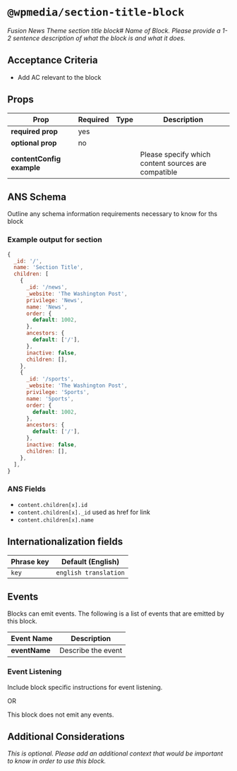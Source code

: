 # `@wpmedia/section-title-block`
_Fusion News Theme section title block# Name of Block. Please provide a 1-2 sentence description of what the block is and what it does._

## Acceptance Criteria

- Add AC relevant to the block

## Props

| **Prop**                  | **Required** | **Type** | **Description**                                     |
| ------------------------- | ------------ | -------- | --------------------------------------------------- |
| **required prop**         | yes          |          |                                                     |
| **optional prop**         | no           |          |                                                     |
| **contentConfig example** |              |          | Please specify which content sources are compatible |

## ANS Schema

Outline any schema information requirements necessary to know for ths block

### Example output for section

```js
{
  _id: '/',
  name: 'Section Title',
  children: [
    {
      _id: '/news',
      _website: 'The Washington Post',
      privilege: 'News',
      name: 'News',
      order: {
        default: 1002,
      },
      ancestors: {
        default: ['/'],
      },
      inactive: false,
      children: [],
    },
    {
      _id: '/sports',
      _website: 'The Washington Post',
      privilege: 'Sports',
      name: 'Sports',
      order: {
        default: 1002,
      },
      ancestors: {
        default: ['/'],
      },
      inactive: false,
      children: [],
    },
  ],
}
```

### ANS Fields

- `content.children[x].id`
- `content.children[x]._id` used as href for link
- `content.children[x].name`

## Internationalization fields

| Phrase key | Default (English)     |
| ---------- | --------------------- |
| `key`      | `english translation` |

## Events

Blocks can emit events. The following is a list of events that are emitted by this block.

| **Event Name** | **Description**    |
| -------------- | ------------------ |
| **eventName**  | Describe the event |

### Event Listening

Include block specific instructions for event listening.

OR

This block does not emit any events.

## Additional Considerations

_This is optional. Please add an additional context that would be important to know in order to use this block._
